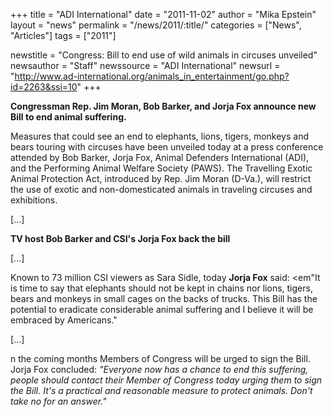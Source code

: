 +++
title = "ADI International"
date = "2011-11-02"
author = "Mika Epstein"
layout = "news"
permalink = "/news/2011/:title/"
categories = ["News", "Articles"]
tags = ["2011"]

newstitle = "Congress: Bill to end use of wild animals in circuses unveiled"
newsauthor = "Staff"
newssource = "ADI International"
newsurl = "http://www.ad-international.org/animals_in_entertainment/go.php?id=2263&ssi=10"
+++

**Congressman Rep. Jim Moran, Bob Barker, and Jorja Fox announce new Bill to end animal suffering.**

Measures that could see an end to elephants, lions, tigers, monkeys and bears touring with circuses have been unveiled today at a press conference attended by Bob Barker, Jorja Fox, Animal Defenders International (ADI), and the Performing Animal Welfare Society (PAWS). The Travelling Exotic Animal Protection Act, introduced by Rep. Jim Moran (D-Va.), will restrict the use of exotic and non-domesticated animals in traveling circuses and exhibitions.

[...]

**TV host Bob Barker and CSI's Jorja Fox back the bill**

[...]

Known to 73 million CSI viewers as Sara Sidle, today **Jorja Fox** said: <em"It is time to say that elephants should not be kept in chains nor lions, tigers, bears and monkeys in small cages on the backs of trucks. This Bill has the potential to eradicate considerable animal suffering and I believe it will be embraced by Americans."</em>

[...]

n the coming months Members of Congress will be urged to sign the Bill. Jorja Fox concluded: *"Everyone now has a chance to end this suffering, people should contact their Member of Congress today urging them to sign the Bill. It's a practical and reasonable measure to protect animals. Don't take no for an answer."*

